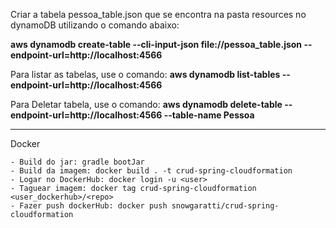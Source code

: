Criar a tabela pessoa_table.json que se encontra na pasta resources no dynamoDB utilizando 
o comando abaixo:

**aws dynamodb create-table --cli-input-json file://pessoa_table.json --endpoint-url=http://localhost:4566**

Para listar as tabelas, use o comando: 
**aws dynamodb list-tables --endpoint-url=http://localhost:4566**

Para Deletar tabela, use o comando: **aws dynamodb delete-table --endpoint-url=http://localhost:4566 --table-name Pessoa**

--------------------------------------------------------------

Docker

    - Build do jar: gradle bootJar
    - Build da imagem: docker build . -t crud-spring-cloudformation
    - Logar no DockerHub: docker login -u <user>
    - Taguear imagem: docker tag crud-spring-cloudformation <user_dockerhub>/<repo>
    - Fazer push dockerHub: docker push snowgaratti/crud-spring-cloudformation   